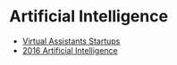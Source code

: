 Artificial Intelligence
==

- [Virtual Assistants Startups](http://www.inc.com/magazine/201604/tess-townsend/virtual-assistant-startups.html)
- [2016 Artificial Intelligence](http://www.inc.com/christine-lagorio/best-industries-2016-artificial-intelligence.html)
